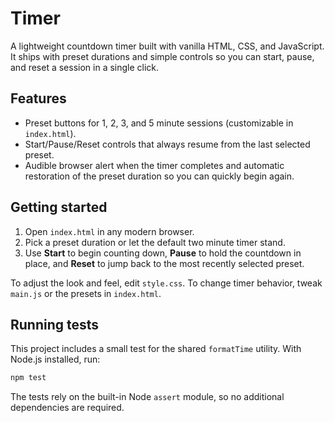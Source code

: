 # Timer

A lightweight countdown timer built with vanilla HTML, CSS, and JavaScript. It ships with preset durations and simple controls so you can start, pause, and reset a session in a single click.

## Features

- Preset buttons for 1, 2, 3, and 5 minute sessions (customizable in `index.html`).
- Start/Pause/Reset controls that always resume from the last selected preset.
- Audible browser alert when the timer completes and automatic restoration of the preset duration so you can quickly begin again.

## Getting started

1. Open `index.html` in any modern browser.
2. Pick a preset duration or let the default two minute timer stand.
3. Use **Start** to begin counting down, **Pause** to hold the countdown in place, and **Reset** to jump back to the most recently selected preset.

To adjust the look and feel, edit `style.css`. To change timer behavior, tweak `main.js` or the presets in `index.html`.

## Running tests

This project includes a small test for the shared `formatTime` utility. With Node.js installed, run:

```bash
npm test
```

The tests rely on the built-in Node `assert` module, so no additional dependencies are required.
